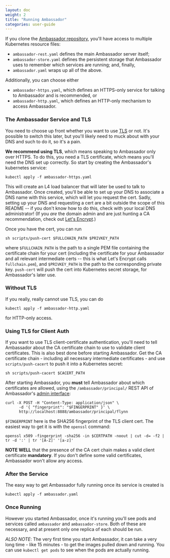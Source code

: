 ```yaml
---
layout: doc
weight: 2
title: "Running Ambassador"
categories: user-guide
---
```


If you clone the [Ambassador repository](https://github.com/datawire/ambassador), you'll have access to multiple Kubernetes resource files:

- `ambassador-rest.yaml` defines the main Ambassador server itself;
- `ambassador-store.yaml` defines the persistent storage that Ambassador uses to remember which services are running; and, finally,
- `ambassador.yaml` wraps up all of the above.

Additionally, you can choose either

- `ambassador-https.yaml`, which defines an HTTPS-only service for talking to Ambassador and is recommended, or
- `ambassador-http.yaml`, which defines an HTTP-only mechanism to access Ambassador.

### The Ambassador Service and TLS

You need to choose up front whether you want to use [TLS](tls-auth.md) or not. It's possible to switch this later, but you'll likely need to muck about with your DNS and such to do it, so it's a pain.

**We recommend using TLS**, which means speaking to Ambassador only over HTTPS. To do this, you need a TLS certificate, which means you'll need the DNS set up correctly. So start by creating the Ambassador's kubernetes service:

```
kubectl apply -f ambassador-https.yaml
```

This will create an L4 load balancer that will later be used to talk to Ambassador. Once created, you'll be able to set up your DNS to associate a DNS name with this service, which will let you request the cert. Sadly, setting up your DNS and requesting a cert are a bit outside the scope of this README -- if you don't know how to do this, check with your local DNS administrator! (If you _are_ the domain admin and are just hunting a CA recommendation, check out [Let's Encrypt](https://letsencrypt.org/).)

Once you have the cert, you can run

```
sh scripts/push-cert $FULLCHAIN_PATH $PRIVKEY_PATH
```

where `$FULLCHAIN_PATH` is the path to a single PEM file containing the certificate chain for your cert (including the certificate for your Ambassador and all relevant intermediate certs -- this is what Let's Encrypt calls `fullchain.pem`), and `$PRIVKEY_PATH` is the path to the corresponding private key. `push-cert` will push the cert into Kubernetes secret storage, for Ambassador's later use.

### Without TLS

If you really, really cannot use TLS, you can do

```
kubectl apply -f ambassador-http.yaml
```

for HTTP-only access.

### Using TLS for Client Auth

If you want to use TLS client-certificate authentication, you'll need to tell Ambassador about the CA certificate chain to use to validate client certificates. This is also best done before starting Ambassador. Get the CA certificate chain - including all necessary intermediate certificates - and use `scripts/push-cacert` to push it into a Kubernetes secret:

```
sh scripts/push-cacert $CACERT_PATH
```

After starting Ambassador, you **must** tell Ambassador about which certificates are allowed, using the `/ambassador/principal/` REST API of Ambassador's [admin interface](administering.md):

```
curl -X POST -H "Content-Type: application/json" \
      -d '{ "fingerprint": "$FINGERPRINT" }' \
      http://localhost:8888/ambassador/principal/flynn
```

`$FINGERPRINT` here is the SHA256 fingerprint of the TLS client cert. The easiest way to get it is with the `openssl` command:

```
openssl x509 -fingerprint -sha256 -in $CERTPATH -noout | cut -d= -f2 | tr -d ':' | tr '[A-Z]' '[a-z]'
```

**NOTE WELL** that the presence of the CA cert chain makes a valid client certificate **mandatory**. If you don't define some valid certificates, Ambassador won't allow any access.

### After the Service

The easy way to get Ambassador fully running once its service is created is

```
kubectl apply -f ambassador.yaml
```

### Once Running

However you started Ambassador, once it's running you'll see pods and services called `ambassador` and `ambassador-store`. Both of these are necessary, and at present only one replica of each should be run.

*ALSO NOTE*: The very first time you start Ambassador, it can take a very long time - like 15 minutes - to get the images pulled down and running. You can use `kubectl get pods` to see when the pods are actually running.

